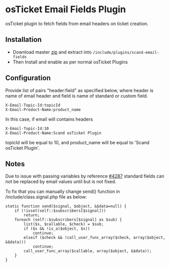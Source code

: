 # osTicket Email Fields Plugin
osTicket plugin to fetch fields from email headers on ticket creation.

## Installation
- Download master [zip](https://github.com/scand/osticket-email-fields/archive/master.zip) and extract into `/include/plugins/scand-email-fields`
- Then Install and enable as per normal osTicket Plugins

## Configuration
Provide list of pairs "header:field" as specified below, where header is name of email header and field is name of standard or custom field.
```
X-Email-Topic-Id:topicId
X-Email-Product-Name:product_name
```

In this case, if email will contains headers
```
X-Email-Topic-Id:10
X-Email-Product-Name:Scand osTicket Plugin
```
topicId will be equal to 10, and product_name will be equal to 'Scand osTicket Plugin'.

## Notes
Due to issue with passing variables by reference [#4287](https://github.com/osTicket/osTicket/issues/4287) standard fields can not be replaced by email values until but is not fixed.

To fix that you can manually change send() function in /include/class.signal.php file as below:
```
static function send($signal, $object, &$data=null) {
    if (!isset(self::$subscribers[$signal]))
        return;
    foreach (self::$subscribers[$signal] as $sub) {
        list($s, $callable, $check) = $sub;
        if ($s && !is_a($object, $s))
            continue;
        elseif ($check && !call_user_func_array($check, array($object, &$data)))
            continue;
        call_user_func_array($callable, array($object, &$data));
    }
}
```